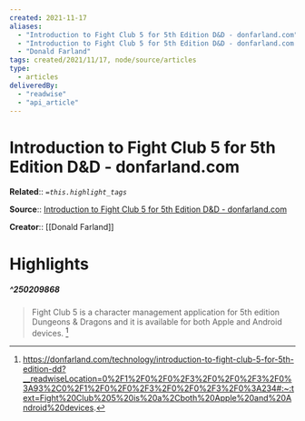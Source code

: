```yaml
---
created: 2021-11-17
aliases:
  - "Introduction to Fight Club 5 for 5th Edition D&D - donfarland.com"
  - "Introduction to Fight Club 5 for 5th Edition D&D - donfarland.com by Donald Farland"
  - "Donald Farland"
tags: created/2021/11/17, node/source/articles
type: 
  - articles
deliveredBy: 
  - "readwise"
  - "api_article"
---
```

# Introduction to Fight Club 5 for 5th Edition D&D - donfarland.com

**Related**:: 
*`=this.highlight_tags`*

**Source**:: [Introduction to Fight Club 5 for 5th Edition D&D - donfarland.com](https://donfarland.com/technology/introduction-to-fight-club-5-for-5th-edition-dd)

**Creator**:: [[Donald Farland]]

# Highlights
##### ^250209868
  
> Fight Club 5 is a character management application for 5th edition Dungeons & Dragons and it is available for both Apple and Android devices. 
  [^250209868]

[^250209868]: https://donfarland.com/technology/introduction-to-fight-club-5-for-5th-edition-dd?__readwiseLocation=0%2F1%2F0%2F0%2F3%2F0%2F0%2F3%2F0%3A93%2C0%2F1%2F0%2F0%2F3%2F0%2F0%2F3%2F0%3A234#:~:text=Fight%20Club%205%20is%20a%2Cboth%20Apple%20and%20Android%20devices.

